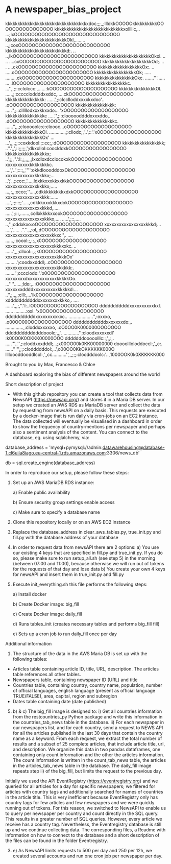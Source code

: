 # A newspaper_bias_project
kkkkkkkkkkkkkkkkkkkkkkkkkkkkkkkkkxdoc;;;,,;llldkkOOOOOkkkkkkkkkkOOOOOOOOOOOOOOOO
kkkkkkkkkkkkkkkkkkkkkkkkkkkkxolllllc,..    ...;lxOOOOOOOOOOOOOOOOOOOOOOOOOOOOOOO
kkkkkkkkkkkkkkkkkkkkkkkkkOkl,........         ..,;coxOOOOOOOOOOOOOOOOOOOOOOOOOOO
kkkkkkkkkkkkkkkkkkkkkkkkkd:.        ..            ..,lkOOOOOOOOOOOOOOOOOOOOOOOOO
kkkkkkkkkkkkkkkkkkkkkOkxl.           ..        .. ....cxOOOOOOOOOOOOOOOOOOOOOOOO
kkkkkkkkkkkkkkkkkkkkOd;.              ..       .   ....ckOOOOOOOOOOOOOOOOOOOOOOO
kkkkkkkkkkkkkkkkkkOx:.                          .. .....oOOOOOOOOOOOOOOOOOOOOOOO
kkkkkkkkkkkkkkkkkOk;                     .....  .........ckOOOOOOOOOOOOOOOOOOOOO
kkkkkkkkkkkkkkkkOkc.               .......'''......  ... .lOOOOOOOOOOOOOOOOOOOOO
kkkkkkkkkkkkkkkkkc.             ...'',,;::cclolccc:,......:kOOOOOOOOOOOOOOOOOOOO
kkkkkkkkkkkkkkkOl.           .....,;:cccccloddddxxddc,.....ckOOOOOOOOOOOOOOOOOOO
kkkkkkkkkkkkkkkk:          ......',;:clcclloddxxxxkxdoc'.. .oOOOOOOOOOOOOOOOOOOO
kkkkkkkkkkkkkkkk:          .....'',;::clllllodxxxkkxxdo:.. 'xOOOOOOOOOOOOOOOOOOO
kkkkkkkkkkkkkkkkc          .....'',;::cloooooddddxxxxddo,. .dOOOOOOOOOOOOOOOOOOO
kkkkkkkkkkkkkkkkc.         ......'',,,;clooooolc:c:cloooc...oOOOOOOOOOOOOOOOOOOO
kkkkkkkkkkkkkkkOl.         ............,;:cllodc;,'..',::'.'x0OOOOOOOOOOOOOOOOOO
kkkkkkkkkkkkkkkOx'        ...  ...',,,,;;::coxkdool:;::cc;,:dOOOOOOOOOOOOOOOOOOO
kkkkkkkkkkkkkkkkk;       ..''.',,',::;;;;;,';dkxollol:cooclddxkOOOOOOOOOOOOOOOOO
kkkkkkxkkkkkkkkkkx;    ..',;;,''.':l:,;,,,,,;lxxdloxdcclocokxkOOOOOOOOOOOOOOOOOO
xxxxxxxxxxkkkkkkkkc.    ....','..';:::;,,'''':okkdlooodddoxOkOOOOOOOOOOOOOOOOOOO
xxxxxxxxxxxxkkkkkx;...    ..';'.,;:ccc:,'....,ldxkkxxxkkxxkkkOOOOOOOOOOOOOOOOOOO
xxxxxxxxxxxxxkkkkx;.....  ...,;,,:cccc;''....,cdkkkkkkkkkxdxkOOOOOOOOOOOOOOOOOOO
xxxxxxxxxxxxxxkkkk:...... ....',;;::::;'.....,cdkkkxxxkkkxdokOOOOOOOOOOOOOOOOOOO
xxxxxxxxxxxxxxxkkkd,.....  .....',;:::,.......,collxkkkkxxookOOOOOOOOOOOOOOOOOOO
xxxxxxxxxxxxxxxxkkko,....   .....',;::,....  ..,'';cddxkxo:oOOOOOOOOOOOOOOOOOOOO
xxxxxxxxxxxxxxxxxkkkd;...     ....','.....   .''.''.,,:ol,,dOOOOOOOOOOOOOOOOOOOO
xxxxxxxxxxxxxxxxxxxkkxc'',.      ....  ......,:coool:;,:;.,x0OOOOOOOOOOOOOOOOOOO
xxxxxxxxxxxxxxxxxxxxkkkxxkc.      .. ......',,,;cllool::,.;k0OOOOOOOOOOOOOOOOOOO
xxxxxxxxxxxxxxxxxxxxxkkkkOx'      .........';coodxxdddl;..cOOOOOOOOOOOOOOOOOOOOO
xxxxxxxxxxxxxxxxxxxxxkkkkkk:.       ........';cccclodo:'.'x0OOOOOOOOOOOOOOOOOOOO
xxxxxxxxdxxxxxxxxxxxxkkkkkOo.       ...''''......;ldo:,..:O0OOOOOOOOOOOOOOOOOOOO
xxxxxxxddddxxxxxxxxxxkkkkkd:...      ..'',;,,,,;clll:,...'lk0OOOOOOOOOOOOOOOOOOO
xdddddddddddxxxxxxxxxkkko,. ....       ......',,,;,''.'l:..lO0OOOOOOOOOOOOOOOOOO
dddddddddddxxxxxxxxxxkxl.   ......          .........:oxl. 'x0OOOOOOOOOOOOOOOOOO
dddddddddddxxxxxxxxxkxc..    ...................'',:oxxxo, .o00OO00OOOOOOOOOOOOO
ddddddddddddxxxxxxxdo:,.     ..............,:cloddxxxxxxo, .cO0OO0K000000OOOOOOO
ddddddddddddddooolc;,,,'.    ............'';cloodxxxxxxdl'  :k00O0K0OKKK00000OOO
dddddddooooolllc::,',,:,.    .....'''..'',;:cloddxxxdddl;...;x00OO00k0KK00000000
doooollloloddoccl:,',,c:.    ......''''',;;:cloddddddol:,..',o00OO0KkOKKKKKK000O
lllloooddooddlcol:,',,cc...........'',,,;;;:cloodddoolc:'..,'l000OOK0k0XKKKKK000




Brought to you by Max, Francesco & Chloe

A dashboard exploring the bias of different newspapers around the world 

Short description of project

 - With this github repository you can create a tool that collects data from NewsAPI (https://newsapi.org/) and stores it in a Maria DB server. In our setup we created an AWS RDS as MariaDB server and collect the data by requesting from newsAPI on a daily basis. This requests are executed by a docker-image that is run daily via cron-jobs on an EC2 instance. The data collected will eventually be visualised in a dashboard in order to show the frequency of country-mentions per newspaper and perhaps also a sentiment analysis of the content. You can connect to the database, eg. using sqlalchemy, via: 
 
 database_address = 'mysql+pymysql://admin:datawarehousing@database-1.cl6uila8iago.eu-central-1.rds.amazonaws.com:3306/news_db'
 
 db = sql.create_engine(database_address)




In order to reproduce our setup, please follow these steps:

1) Set up an AWS MariaDB RDS instance:
     
     a) Enable public availability
     
     b) Ensure security group settings enable access
     
     c) Make sure to specify a database name

2) Clone this repository locally or on an AWS EC2 instance

3) Replace the database_address in clear_aws_tables.py, true_init.py and fill.py with the database address of your database

4) In order to request data from newsAPI there are 2 options:
     a) You use our existing 4 keys that are specified in fill.py and true_init.py. If you do so, please make sure to run 
     setup_all.sh (see step 5) in the morning (between 07:00 and 11:00), because otherwise we will run out of tokens for the requests of that day and lose data
     b) You create your own 4 keys for newsAPI and insert them in true_init.py and fill.py 

5) Execute init_everything.sh
    this file performs the following steps:
   
   a) Install docker
   
   b) Create Docker image: big_fill
     
   c) Create Docker image: daily_fill
   
   d) Runs tables_init (creates necessary tables and performs big_fill fill)
  
   e) Sets up a cron job to run daily_fill once per day


Additional information

1) The structure of the data in the AWS Maria DB is set up with the following tables:
  - Articles table containing article ID, title, URL, description. The articles table references all other tables. 
  - Newspapers table, containing newspaper ID (URL) and title 
  - Countries table, containing country, country name, population, number of official languages, english language (present as official language TRUE/FALSE), area, capital, region and subregion
  - Dates table containing date (date published)

5) b) & c) The big_fill image is designed to:
           i) Get all countries information from the restcountries_py Python package and write this information in the 
           countries_tab_news table in the database.
           ii) For each newspaper in our newspapers list, and for each country, send a request to NEWS API for all the articles 
           published in the last 30 days that contain the country name as a keyword. From each request, we extract the total 
           number of results and a subset of 25 complete articles, that include article title, url, and description. We organize 
           this data in two pandas dataframes, one containing only count information and the other the articles information.
           The count information is written in the count_tab_news table, the articles in the articles_tab_news table in the 
           database.
The daily_fill image repeats step ii) of the big_fill, but limits the request to the previous day.

Initially we used the API EventRegistry (https://eventregistry.org) and we queried for all articles for a day for specific newspapers; we filtered for articles with country tags and additionally searched for names of countries in the article title. This is very inefficient because EventRegistry only has country tags for few articles and few newspapers and we were quickly running out of tokens. For this reason, we switched to NewsAPI to enable us to query per newspaper per country and count directly in the SQL query. This results in a greater number of SQL queries. However, every article we receive has a country tag. Nevertheless, the Eventregistry database is still up and we continue collecting data. The corresponding files, a Readme with information on how to connect to the database and a short description of the files can be found in the folder Eventregistry.

3)  e)  As NewsAPI limits requests to 500 per day and 250 per 12h, we created several accounts and run one cron job per newspaper per day.
